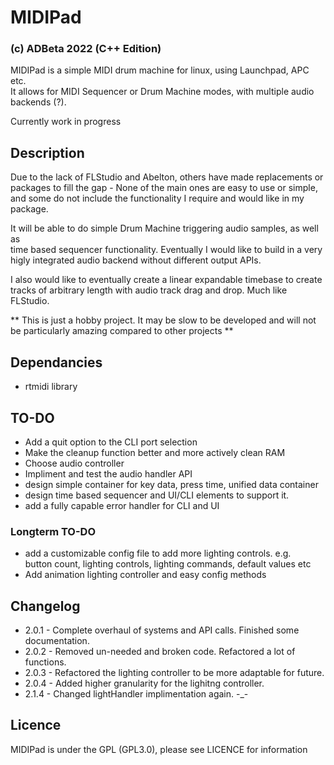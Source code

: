 # MIDIPad 
### (c) ADBeta 2022 (C++ Edition)
MIDIPad is a simple MIDI drum machine for linux, using Launchpad, APC etc.  
It allows for MIDI Sequencer or Drum Machine modes, with multiple audio   
backends (?).  

Currently work in progress  

## Description
Due to the lack of FLStudio and Abelton, others have made replacements or  
packages to fill the gap - None of the main ones are easy to use or simple,  
and some do not include the functionality I require and would like in my  
package.  

It will be able to do simple Drum Machine triggering audio samples, as well as  
time based sequencer functionality. Eventually I would like to build in a very  
higly integrated audio backend without different output APIs.  

I also would like to eventually create a linear expandable timebase to create  
tracks of arbitrary length with audio track drag and drop. Much like FLStudio.  

** This is just a hobby project. It may be slow to be developed and will not  
be particularly amazing compared to other projects **  

## Dependancies
* rtmidi library  

## TO-DO 
* Add a quit option to the CLI port selection  
* Make the cleanup function better and more actively clean RAM  
* Choose audio controller  
* Impliment and test the audio handler API  
* design simple container for key  data, press time, unified data container  
* design time based sequencer and UI/CLI elements to support it.  
* add a fully capable error handler for CLI and UI  
### Longterm TO-DO
* add a customizable config file to add more lighting controls. e.g.  
button count, lighting controls, lighting commands, default values etc  
* Add animation lighting controller and easy config methods  

## Changelog
* 2.0.1 - Complete overhaul of systems and API calls. Finished some documentation.  
* 2.0.2 - Removed un-needed and broken code. Refactored a lot of functions.  
* 2.0.3 - Refactored the lighting controller to be more adaptable for future.  
* 2.0.4 - Added higher granularity for the lighitng controller.  
* 2.1.4 - Changed lightHandler implimentation again. -_-  

## Licence
MIDIPad is under the GPL (GPL3.0), please see LICENCE for information
